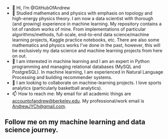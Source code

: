 - 👋 Hi, I’m @GitHubOfAndrew
- 👀 Studied mathematics and physics with emphasis on topology and high-energy physics theory. I am now a data scientist with thorough (and growing) experience in machine learning.  My repository contains a lot of random works of mine. From implementations of particular algorithms/methods, full-scale, end-to-end data science/machine learning projects, Kaggle practice notebooks, etc. There are also some mathematics and physics works I've done in the past, however, this will be exclusively my data science and machine learning projects from here on out.
- 🌱 I am interested in machine learning and I am an expert in Python programming and managing relational databases (MySQL and PostgreSQL). In machine learning, I am experienced in Natural Language Processing and building recommender systems.
- 💞️ I am looking to collaborate on machine-learning projects. I love sports analytics (particularly basketball analytics).
- 📫 How to reach me: My email for all academic things are accountofandrew@berkeley.edu.  My professional/work email is AndrewJYCh@gmail.com.

## Follow me on my machine learning and data science journey.


<!---
GitHubOfAndrew/GitHubOfAndrew is a ✨ special ✨ repository because its `README.md` (this file) appears on your GitHub profile.
You can click the Preview link to take a look at your changes.
--->
